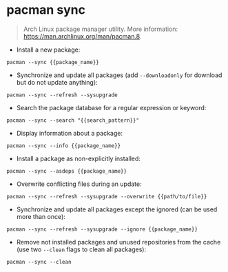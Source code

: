 # pacman sync

> Arch Linux package manager utility.
> More information: <https://man.archlinux.org/man/pacman.8>.

- Install a new package:

`pacman --sync {{package_name}}`

- Synchronize and update all packages (add `--downloadonly` for download but do not update anything):

`pacman --sync --refresh --sysupgrade`

- Search the package database for a regular expression or keyword:

`pacman --sync --search "{{search_pattern}}"`

- Display information about a package:

`pacman --sync --info {{package_name}}`

- Install a package as non-explicitly installed:

`pacman --sync --asdeps {{package_name}}`

- Overwrite conflicting files during an update:

`pacman --sync --refresh --sysupgrade --overwrite {{path/to/file}}`

- Synchronize and update all packages except the ignored (can be used more than once):

`pacman --sync --refresh --sysupgrade --ignore {{package_name}}`

- Remove not installed packages and unused repositories from the cache (use two `--clean` flags to clean all packages):

`pacman --sync --clean`
